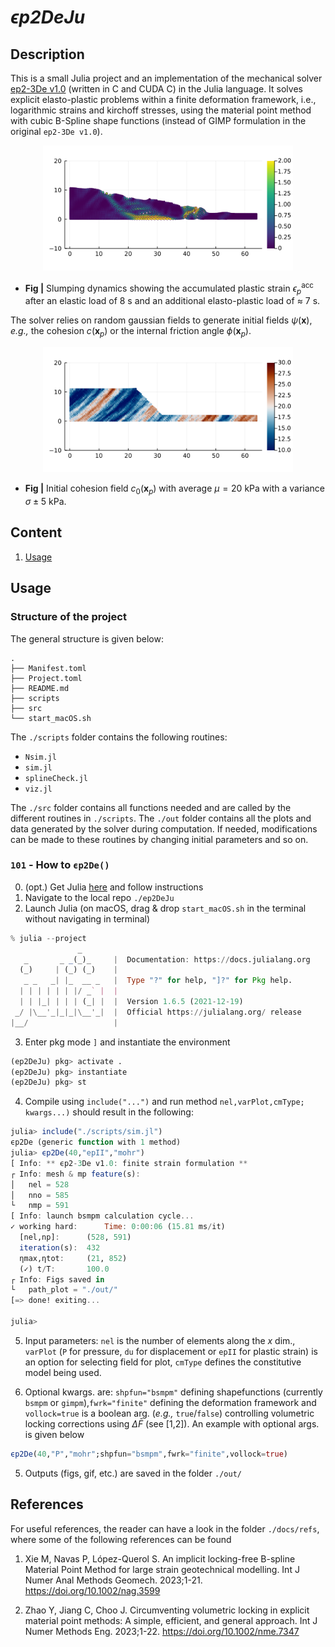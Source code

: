 # ***ϵp2DeJu*** #
## **Description** 
This is a small Julia project and an implementation of the mechanical solver [ep2-3De v1.0](https://github.com/ewyser/ep2-3De) (written in C and CUDA C) in the Julia language. It solves explicit elasto-plastic problems within a finite deformation framework, i.e., logarithmic strains and kirchoff stresses, using the material point method with cubic B-Spline shape functions (instead of GIMP formulation in the original ``ep2-3De v1.0``).

<p align="center">
  <img src="docs/saved/6_plot.png" width="400"/>
</p>

* **Fig |** Slumping dynamics showing the accumulated plastic strain $\epsilon_p^{\mathrm{acc}}$ after an elastic load of 8 s and an additional elasto-plastic load of $\approx$ 7 s. 

The solver relies on random gaussian fields to generate initial fields $\psi(\boldsymbol{x})$, *e.g.,* the cohesion $c(\boldsymbol{x}_p)$ or the internal friction angle $\phi(\boldsymbol{x}_p)$. 

<p align="center">
  <img src="docs/saved/6_coh0.png" width="400"/>
</p>

* **Fig |** Initial cohesion field $c_0(\boldsymbol{x}_p)$ with average $\mu=20$ kPa with a variance $\sigma\pm5$ kPa.

## **Content**
1. [Usage](#id-section2)
<div id='id-section2'/> 

## **Usage**

### Structure of the project
The general structure is given below:
```terminal
.
├── Manifest.toml
├── Project.toml
├── README.md
├── scripts
├── src
└── start_macOS.sh
```
The ```./scripts``` folder contains the following routines:
-  ```Nsim.jl``` 
-  ```sim.jl``` 
-  ```splineCheck.jl```
-  ```viz.jl```  

The ```./src``` folder contains all functions needed and are called by the different routines in ```./scripts```. The ```./out``` folder contains all the plots and data generated by the solver during computation. If needed, modifications can be made to these routines by changing initial parameters and so on. 

### ``101`` - How to ```ϵp2De()```  

0. (opt.) Get Julia [here](https://julialang.org/downloads/) and follow instructions
1. Navigate to the local repo ``` ./ep2DeJu ``` 
2. Launch Julia (on macOS, drag & drop ```start_macOS.sh``` in the terminal without navigating in terminal)
```julia
% julia --project  
               _
   _       _ _(_)_     |  Documentation: https://docs.julialang.org
  (_)     | (_) (_)    |
   _ _   _| |_  __ _   |  Type "?" for help, "]?" for Pkg help.
  | | | | | | |/ _` |  |
  | | |_| | | | (_| |  |  Version 1.6.5 (2021-12-19)
 _/ |\__'_|_|_|\__'_|  |  Official https://julialang.org/ release
|__/                   |
```
3. Enter pkg mode ``` ] ``` and instantiate the environment
```julia
(ep2DeJu) pkg> activate .
(ep2DeJu) pkg> instantiate 
(ep2DeJu) pkg> st
```
4. Compile using ``include("...")`` and run method ``nel,varPlot,cmType; kwargs...)`` should result in the following:
```julia
julia> include("./scripts/sim.jl")
ϵp2De (generic function with 1 method)
julia> ϵp2De(40,"epII","mohr")
[ Info: ** ϵp2-3De v1.0: finite strain formulation **
┌ Info: mesh & mp feature(s):
│   nel = 528
│   nno = 585
└   nmp = 591
[ Info: launch bsmpm calculation cycle...
✓ working hard: 	 Time: 0:00:06 (15.81 ms/it)
  [nel,np]:      (528, 591)
  iteration(s):  432
  ηmax,ηtot:     (21, 852)
  (✓) t/T:       100.0
┌ Info: Figs saved in
└   path_plot = "./out/"
[=> done! exiting...

julia> 
```
5. Input parameters: ``nel`` is the number of elements along the $x$ dim., ``varPlot`` (``P`` for pressure, ``du`` for displacement or ``epII`` for plastic strain) is an option for selecting field for plot, ``cmType`` defines the constitutive model being used. 

6. Optional kwargs. are: ``shpfun="bsmpm"`` defining shapefunctions (currently ``bsmpm`` or ``gimpm``),``fwrk="finite"`` defining the deformation framework and ``vollock=true`` is a boolean arg. (*e.g.,* ``true``/``false``) controlling volumetric locking corrections using $\Delta\bar{F}$ (see [1,2]). An example with optional args. is given below
```julia
ϵp2De(40,"P","mohr";shpfun="bsmpm",fwrk="finite",vollock=true)
```

5. Outputs (figs, gif, etc.) are saved in the folder ``` ./out/ ```

## **References**
For useful references, the reader can have a look in the folder ```./docs/refs```, where some of the following references can be found

1. Xie M, Navas P, López-Querol S. An implicit locking-free B-spline Material Point
Method for large strain geotechnical modelling. Int J Numer Anal Methods Geomech. 2023;1-21.
https://doi.org/10.1002/nag.3599

2. Zhao Y, Jiang C, Choo J. Circumventing volumetric locking in explicit material point
methods: A simple, efficient, and general approach. Int J Numer Methods Eng. 2023;1-22. https://doi.org/10.1002/nme.7347
